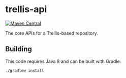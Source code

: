 # trellis-api

[![Maven Central](https://maven-badges.herokuapp.com/maven-central/org.trellisldp/trellis-api/badge.svg)](https://maven-badges.herokuapp.com/maven-central/org.trellisldp/trellis-api/)

The core APIs for a Trellis-based repository.

## Building

This code requires Java 8 and can be built with Gradle:

    ./gradlew install
